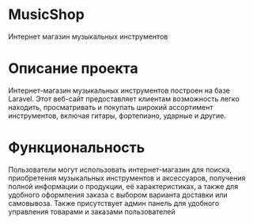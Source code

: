 # MusicShop
Интернет магазин музыкальных инструментов

# Описание проекта
Интернет-магазин музыкальных инструментов построен на базе Laravel. Этот веб-сайт предоставляет клиентам возможность легко находить, просматривать и покупать широкий ассортимент инструментов, включая гитары, фортепиано, ударные и другие.

# Функциональность
Пользователи могут использовать интернет-магазин для поиска, приобретения музыкальных инструментов и аксессуаров, получения полной информации о продукции, её характеристиках, а также для удобного оформления заказа с выбором варианта доставки или самовывоза.
Также присутствует админ панель для удобного управления товарами и заказами пользователей
